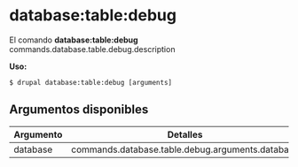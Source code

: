 # database:table:debug
El comando **database:table:debug** commands.database.table.debug.description

**Uso:**
```
$ drupal database:table:debug [arguments] 
```

## Argumentos disponibles
Argumento | Detalles
---------|-------------
database | commands.database.table.debug.arguments.database
